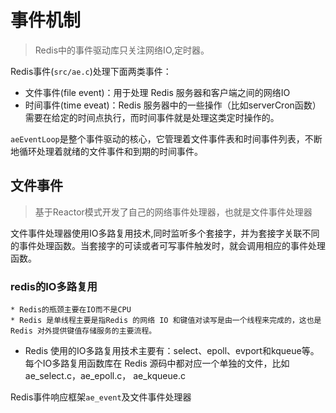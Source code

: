 # 事件机制
> Redis中的事件驱动库只关注网络IO,定时器。

Redis事件(`src/ae.c`)处理下面两类事件： 
* 文件事件(file event)：用于处理 Redis 服务器和客户端之间的网络IO
* 时间事件(time eveat)：Redis 服务器中的一些操作（比如serverCron函数）需要在给定的时间点执行，而时间事件就是处理这类定时操作的。

`aeEventLoop`是整个事件驱动的核心，它管理着文件事件表和时间事件列表，不断地循环处理着就绪的文件事件和到期的时间事件。

## 文件事件
> 基于Reactor模式开发了自己的网络事件处理器，也就是文件事件处理器

文件事件处理器使用IO多路复用技术,同时监听多个套接字，并为套接字关联不同的事件处理函数。当套接字的可读或者可写事件触发时，就会调用相应的事件处理函数。

### redis的IO多路复用
```
* Redis的瓶颈主要在IO而不是CPU
* Redis 是单线程主要是指Redis 的网络 IO 和键值对读写是由一个线程来完成的，这也是 Redis 对外提供键值存储服务的主要流程。
```

* Redis 使用的IO多路复用技术主要有：select、epoll、evport和kqueue等。每个IO多路复用函数库在 Redis 源码中都对应一个单独的文件，比如ae_select.c，ae_epoll.c， ae_kqueue.c

Redis事件响应框架`ae_event`及文件事件处理器
